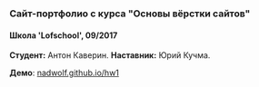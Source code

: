### Сайт-портфолио с курса "Основы вёрстки сайтов"
#### Школа 'Lofschool', 09/2017
**Студент:** Антон Каверин.
**Наставник:** Юрий Кучма.

**Демо**: [nadwolf.github.io/hw1](https://nadwolf.github.io/hw1/)
